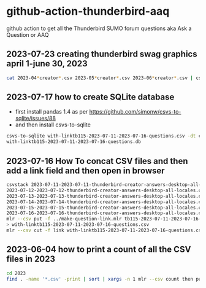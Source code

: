 # github-action-thunderbird-aaq
github action to get all the Thunderbird SUMO forum questions aka Ask a Question or AAQ

## 2023-07-23 creating thunderbird swag graphics april 1-june 30, 2023
```bash
cat 2023-04*creator*.csv 2023-05*creator*.csv 2023-06*creator*.csv | csvstack  > tb115-2023-04-01-2023-06-30-questions.csv
```
## 2023-07-17 how to create SQLite database

* first install pandas 1.4 as per https://github.com/simonw/csvs-to-sqlite/issues/88
* and then install csvs-to-sqlite

```bash
csvs-to-sqlite with-linktb115-2023-07-11-2023-07-16-questions.csv -dt created -dt updated \
with-linktb115-2023-07-11-2023-07-16-questions.db
```
## 2023-07-16 How To concat CSV files and then add a link field and then open in browser

```bash
csvstack 2023-07-11-2023-07-11-thunderbird-creator-answers-desktop-all-locales.csv \
2023-07-12-2023-07-12-thunderbird-creator-answers-desktop-all-locales.csv \
2023-07-13-2023-07-13-thunderbird-creator-answers-desktop-all-locales.csv \
2023-07-14-2023-07-14-thunderbird-creator-answers-desktop-all-locales.csv \
2023-07-15-2023-07-15-thunderbird-creator-answers-desktop-all-locales.csv \
2023-07-16-2023-07-16-thunderbird-creator-answers-desktop-all-locales.csv > tb115-2023-07-11-2023-07-16-questions.csv
mlr --csv put -f ../make-question-link.mlr tb115-2023-07-11-2023-07-16-questions.csv \
> with-linktb115-2023-07-11-2023-07-16-questions.csv
mlr --csv cut -f link with-linktb115-2023-07-11-2023-07-16-questions.csv | xargs -n 1 open
```
## 2023-06-04 how to print a count of all the CSV files in 2023

```bash
cd 2023
find . -name '*.csv' -print | sort | xargs -n 1 mlr --csv count then put 'print FILENAME'
```
